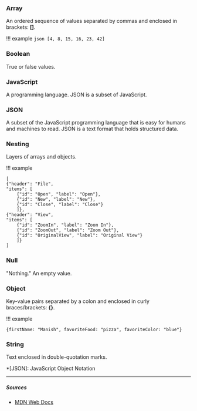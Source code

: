 ### Array
An ordered sequence of values separated by commas and enclosed in brackets: **[]**.

!!! example
    ```json
    [4, 8, 15, 16, 23, 42]
    ```

### Boolean
True or false values.

### JavaScript
A programming language. JSON is a subset of JavaScript.

### JSON
A subset of the JavaScript programming language that is easy for humans and machines to read. JSON is a text format that holds structured data.

### Nesting
Layers of arrays and objects.

!!! example

    [
	{"header": "File",
	"items": [
		{"id": "Open", "label": "Open"},
		{"id": "New", "label": "New"},
		{"id": "Close", "label": "Close"}
		]},
	{"header": "View",
	"items": [
		{"id": "ZoomIn", "label": "Zoom In"},
		{"id": "ZoomOut", "label": "Zoom Out"},
		{"id": "OriginalView", "label": "Original View"}
		]}
    ]

### Null
"Nothing." An empty value.

### Object
Key-value pairs separated by a colon and enclosed in curly braces/brackets: **{}**.

!!! example

    {firstName: "Manish", favoriteFood: "pizza", favoriteColor: "blue"}

### String
Text enclosed in double-quotation marks.

*[JSON]: JavaScript Object Notation

***

##### Sources
- [MDN Web Docs](https://developer.mozilla.org/en-US/)